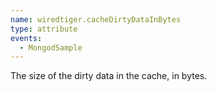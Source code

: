 ```yaml
---
name: wiredtiger.cacheDirtyDataInBytes
type: attribute
events:
  - MongodSample
---
```


The size of the dirty data in the cache, in bytes.